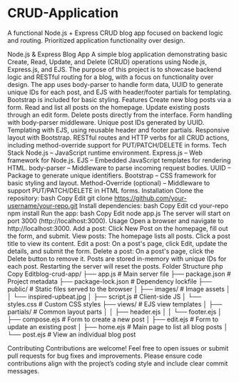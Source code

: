 # CRUD-Application
A functional Node.js + Express CRUD blog app focused on backend logic and routing. Prioritized application functionality over design.

Node.js & Express Blog App
A simple blog application demonstrating basic Create, Read, Update, and Delete (CRUD) operations using Node.js, Express.js, and EJS. The purpose of this project is to showcase backend logic and RESTful routing for a blog, with a focus on functionality over design. The app uses body-parser to handle form data, UUID to generate unique IDs for each post, and EJS with header/footer partials for templating. Bootstrap is included for basic styling.
Features
Create new blog posts via a form.
Read and list all posts on the homepage.
Update existing posts through an edit form.
Delete posts directly from the interface.
Form handling with body-parser middleware.
Unique post IDs generated by UUID.
Templating with EJS, using reusable header and footer partials.
Responsive layout with Bootstrap.
RESTful routes and HTTP verbs for all CRUD actions, including method-override support for PUT/PATCH/DELETE in forms.
Tech Stack
Node.js – JavaScript runtime environment.
Express.js – Web framework for Node.js.
EJS – Embedded JavaScript templates for rendering HTML.
body-parser – Middleware to parse incoming request bodies.
UUID – Package to generate unique identifiers.
Bootstrap – CSS framework for basic styling and layout.
Method-Override (optional) – Middleware to support PUT/PATCH/DELETE in HTML forms.
Installation
Clone the repository:
bash
Copy
Edit
git clone https://github.com/your-username/your-repo.git
Install dependencies:
bash
Copy
Edit
cd your-repo
npm install
Run the app:
bash
Copy
Edit
node app.js
The server will start on port 3000 (http://localhost:3000).
Usage
Open a browser and navigate to http://localhost:3000.
Add a post: Click New Post on the homepage, fill out the form, and submit.
View posts: The homepage lists all posts. Click a post title to view its content.
Edit a post: On a post's page, click Edit, update the details, and submit the form.
Delete a post: On a post's page, click the Delete button to remove it.
Posts are stored in-memory with unique IDs for each post. Restarting the server will reset the posts.
Folder Structure
php
Copy
Editblog-crud-app/
├── app.js                  # Main server file
├── package.json            # Project metadata
├── package-lock.json       # Dependency lockfile
├── public/                 # Static files served to the browser
│   ├── images/             # Image assets
│   │   └── inspired-upbeat.jpg
│   ├── script.js           # Client-side JS
│   └── styles.css          # Custom CSS styles
├── views/                  # EJS view templates
│   ├── partials/           # Common layout parts
│   │   ├── header.ejs
│   │   └── footer.ejs
│   ├── compose.ejs         # Form to create a new post
│   ├── edit.ejs            # Form to update an existing post
│   ├── home.ejs            # Main page to list all blog posts
│   └── post.ejs            # View an individual blog post

Contributing
Contributions are welcome! Feel free to open issues or submit pull requests for bug fixes and improvements. Please ensure code contributions align with the project’s coding style and include clear commit messages.
